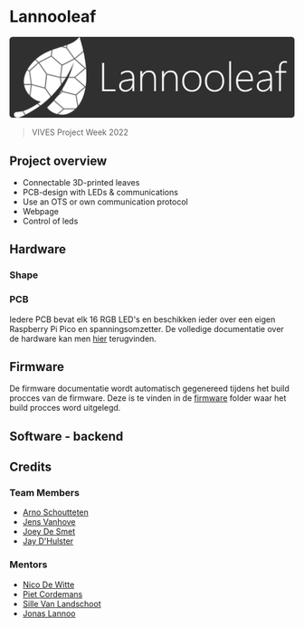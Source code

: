 # Lannooleaf

![logo](/img/logoNew.png)

> VIVES Project Week 2022

## Project overview

<!-- bijwerken -->

* Connectable 3D-printed leaves
* PCB-design with LEDs & communications
* Use an OTS or own communication protocol
* Webpage
* Control of leds

## Hardware

### Shape

<!-- afbeelding shape (Fusion 360?) -->

<!-- aanvullen -->

### PCB

<!-- afbeelding hardware -->

Iedere PCB bevat elk 16 RGB LED's en beschikken ieder over een eigen Raspberry Pi Pico en spanningsomzetter. De volledige documentatie over de hardware kan men [hier](./hardware/pcb/README.md) terugvinden.

## Firmware

<!-- afbeelding Pico? -->

<!-- aanvullen -->

De firmware documentatie wordt automatisch gegenereed tijdens het build procces van de firmware. Deze is te vinden in de [firmware](./firmaware/) folder waar het build procces word uitgelegd.

## Software - backend

<!-- aanvullen -->

## Credits

### Team Members

* [Arno Schoutteten](https://github.com/madness007)
* [Jens Vanhove](https://github.com/JensVA)
* [Joey De Smet](https://github.com/JoeyDeSmet)
* [Jay D'Hulster](https://github.com/JayDHulster)

### Mentors

* [Nico De Witte](https://github.com/BioBoost)
* [Piet Cordemans](https://github.com/pcordemans)
* [Sille Van Landschoot](https://github.com/sillevl)
* [Jonas Lannoo](https://github.com/JonasLannoo)
